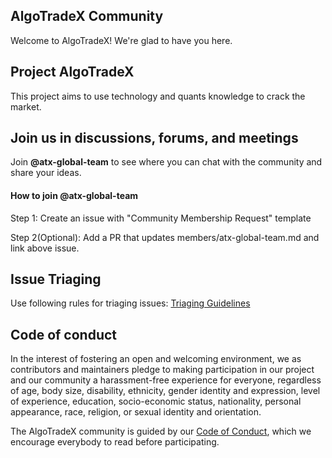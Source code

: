 AlgoTradeX Community
------------------------------------------------------
Welcome to AlgoTradeX! We're glad to have you here.


Project AlgoTradeX
------------------------------------------------------
This project aims to use technology and quants knowledge to crack the market.


Join us in discussions, forums, and meetings
------------------------------------------------------
Join **@atx-global-team** to see where you can chat with the community and share your ideas.


#### How to join @atx-global-team

Step 1: Create an issue with "Community Membership Request" template

Step 2(Optional): Add a PR that updates members/atx-global-team.md and link above issue.


Issue Triaging
------------------------------------------------------
Use following rules for triaging issues: [Triaging Guidelines](https://github.com/algotradeX/atx-community/blob/master/guidelines/TRIAGE.md)


Code of conduct
------------------------------------------------------
In the interest of fostering an open and welcoming environment, we as contributors and maintainers pledge to making participation in our project and our community a harassment-free experience for everyone, regardless of age, body size, disability, ethnicity, gender identity and expression, level of experience, education, socio-economic status, nationality, personal appearance, race, religion, or sexual identity and orientation.

The AlgoTradeX community is guided by our [Code of Conduct](https://github.com/algotradeX/atx-community/blob/master/CODE_OF_CONDUCT.md), which we encourage everybody to read before participating.
